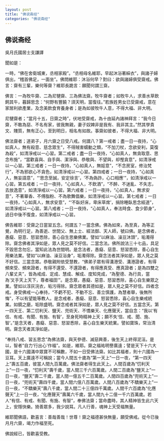 ```yaml
---
layout: post
title: "佛说斋经"
categories: "佛说斋经"
---
```


## 佛说斋经

吳月氏國居士支謙譯

聞如是：

一時，“佛在舍衛城東，丞相家殿”。“丞相母名維耶，早起沐浴著綵衣”，與諸子婦俱出，“稽首佛足，一面坐”。佛問維耶：沐浴何早？對曰：欲與諸婦俱受齋戒。佛言：齋有三輩，樂何等齋？維耶長跪言：願聞何謂三齋。

佛言：一為牧牛齋、二為尼犍齋、三為佛法齋。牧牛齋者；如牧牛人，求善水草飲飼其牛，暮歸思念：“何野有豐饒？須天明，當復往。”若族姓男女已受齋戒，意在家居利欲產業，及念美飲食育養身者；是為如彼牧牛人意，不得大福、非大明。

尼犍齋者；“當月十五，日齋之時”，伏地受齋戒，為十由延內諸神拜言：“我今日齋，不敢為惡、不名有家，彼我無親，妻子奴婢非是我有、我非其主。”然其學貴文、賤質，無有正心，至到明日，相名有如故。事齋如彼者，不得大福、非大明。

佛法齋者；道弟子，月六齋之日受八戒。何謂八？第一戒者；盡一日一夜持，“心如真人，無有殺意、慈念眾生”，不得賊害蠕動之類，“不加刀杖，念欲安利，莫復為殺”，如清淨戒以一心習。第二戒者；盡一日一夜持，“心如真人，無貪取意、思念布施”，“當歡喜與、自手與、潔淨與、恭敬與、不望與，却慳貪意”，如清淨戒以一心習。第三戒者；一日一夜持，“心如真人，無婬意”，“不念房室，修治梵行”，不為邪欲心不貪色，如清淨戒以一心習。第四戒者；一日一夜持，“心如真人，無妄語意”，“‘思念至誠，安定徐言’，‘不為偽詐，心口相應’”，如清淨戒以一心習。第五戒者；一日一夜持，“心如真人，不飲酒”，“不醉、不迷亂、不失志，去放逸意”，如清淨戒以一心習。第六戒者；一日一夜持，“心如真人，無求安意”，不著華香、不傅脂粉、不為歌舞倡樂，如清淨戒以一心習。第七戒者；一日一夜持，“心如真人，無求安意”，“‘不臥好床，卑床草席’，捐除睡臥思念經道”，如清淨戒以一心習。第八戒者；一日一夜持，“心如真人，奉法時食、食少節身”，過日中後不復食，如清淨戒以一心習。

佛告維耶：受齋之日當習五念。何謂五？一當念佛。佛為如來，為至真，為等正覺，為明行足，為善逝、世間父、無上士、經法御、天人師，號曰佛。是念佛者，愚癡、惡意、怒習悉除，善心自生思樂佛業。譬如“以麻油、澡豆沐頭”，垢濁得除。齋念佛者其淨如是，眾人見之莫不好信。二當念法。佛所說法三十七品，具足不毀思念勿忘，當知此法為世間明。是念法者，愚癡、惡意、怒習悉除，善心自生用樂法業。譬如“以麻油、澡豆浴身”，垢濁得除。齋念法者其淨如是，眾人見之莫不好信。三當念眾。恭敬親附依受慧教，“佛弟子眾有得溝港受、溝港證者，有得頻來受、頻來證者，有得不還受、不還證者，有得應真受、應真證者；是為四雙之八輩丈夫”，皆為戒成、定成、慧成、解成、度知見成，“為聖德、為行具，當為‘叉手天上天下，尊者福田’”。是念眾，愚癡、惡意、怒習悉除，喜心自生樂眾之業。譬如以淳灰浣衣，垢污得除。齋念眾者其德如是，眾人見之莫不好信。四者念戒。身受佛戒一心奉持，“不虧不犯、不動不忘、善立慎護，為慧者舉，後無所悔”，不以有望能等教人。是念戒者，愚癡、惡意、怒習悉除，喜心自生樂戒統業。如鏡之磨，垢除盛明。齋念戒者其淨如是，眾人見之莫不好信。五當念天。第一四天王、第二忉利天、鹽天、兜術天、不憍樂天、化應聲天，當自念：“我以‘有信、有戒、有聞、有施、有智’，至身死時精神上天；願不失‘信、戒、聞、施、智’。”是念天者，愚癡、惡意、怒習悉除，喜心自生樂天統業。譬如寶珠，常治清明。齋念天者其淨如是。

“奉持八戒、習五思念”為佛法齋，與天參德、滅惡興善，後生天上終得泥洹。是以，智者“自力‘行出心’作福”。如是，維耶。齋之福祐明譽廣遠；譬是天下十六大國，是十六國滿中眾寶不可稱數，不如一日受佛法齋。如比其福者，則十六國為一豆耳。天上廣遠不可稱說；當今人間五十歲為“第一天上”一日一夜，“第一四天上”壽五百歲，彼當人間九百萬歲。佛法齋者得生此天上。人間百歲為“忉利天上”一日一夜，“忉利天”壽千歲，當人間三千六百萬歲。人間二百歲為“鹽天上”一日一夜，“鹽天”壽二千歲，當人間一億五千二百萬歲。人間四百歲為“兜術天上”一日一夜，“兜術天”壽四千歲，當人間六億八百萬歲。人間八百歲為“不驕樂天上”一日一夜，“不驕樂天”壽八千歲，當人間二十三億四千萬歲。人間千六百歲為“化應聲天”上一日一夜，“化應聲天”壽萬六千歲，當人間九十二億一千六百萬歲。若人“有信、有戒、有聞、有施、有智”，奉佛法齋；當命盡時，其人精神皆生此六天上，安隱快樂。猗善眾多，我少說耳。凡人行善，魂神上天受福無量。

維耶聞佛語，歡喜言：善哉善哉！世尊！齋之福德甚快無量，願受佛戒。從今已後月月六齋，竭力作福至死。

佛說經已，皆歡喜受教。
